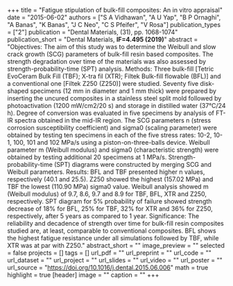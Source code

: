 +++
title = "Fatigue stipulation of bulk-fill composites: An in vitro appraisal"
date = "2015-06-02"
authors = ["S A Vidhawan", "A U Yap", "B P Ornaghi", "A Banas", "K Banas", "J C Neo", "C S Pfeifer", "V Rosa"]
publication_types = ["2"]
publication = "Dental Materials, (31), pp. 1068-1074"
publication_short = "Dental Materials, **IF=4.495 (2019)**"
abstract = "Objectives: The aim of this study was to determine the Weibull and slow crack growth (SCG) parameters of bulk-fill resin based composites. The strength degradation over time of the materials was also assessed by strength-probability-time (SPT) analysis. Methods: Three bulk-fill [Tetric EvoCeram Bulk Fill (TBF); X-tra fil (XTR); Filtek Bulk-fill flowable (BFL)] and a conventional one [Filtek Z250 (Z250)] were studied. Seventy five disk-shaped specimens (12 mm in diameter and 1 mm thick) were prepared by inserting the uncured composites in a stainless steel split mold followed by photoactivation (1200 mW/cm2/20 s) and storage in distilled water (37°C/24 h). Degree of conversion was evaluated in five specimens by analysis of FT-IR spectra obtained in the mid-IR region. The SCG parameters n (stress corrosion susceptibility coefficient) and sigma0 (scaling parameter) were obtained by testing ten specimens in each of the five stress rates: 10-2, 10-1, 100, 101 and 102 MPa/s using a piston-on-three-balls device. Weibull parameter m (Weibull modulus) and sigma0 (characteristic strength) were obtained by testing additional 20 specimens at 1 MPa/s. Strength-probability-time (SPT) diagrams were constructed by merging SCG and Weibull parameters. Results: BFL and TBF presented higher n values, respectively (40.1 and 25.5). Z250 showed the highest (157.02 MPa) and TBF the lowest (110.90 MPa) sigma0 value. Weibull analysis showed m (Weibull modulus) of 9.7, 8.6, 9.7 and 8.9 for TBF, BFL, XTR and Z250, respectively. SPT diagram for 5% probability of failure showed strength decrease of 18% for BFL, 25% for TBF, 32% for XTR and 36% for Z250, respectively, after 5 years as compared to 1 year. Significance: The reliability and decadence of strength over time for bulk-fill resin composites studied are, at least, comparable to conventional composites. BFL shows the highest fatigue resistance under all simulations followed by TBF, while XTR was at par with Z250."
abstract_short = ""
image_preview = ""
selected = false
projects = []
tags = []
url_pdf = ""
url_preprint = ""
url_code = ""
url_dataset = ""
url_project = ""
url_slides = ""
url_video = ""
url_poster = ""
url_source = "https://doi.org/10.1016/j.dental.2015.06.006"
math = true
highlight = true
[header]
image = ""
caption = ""
+++
